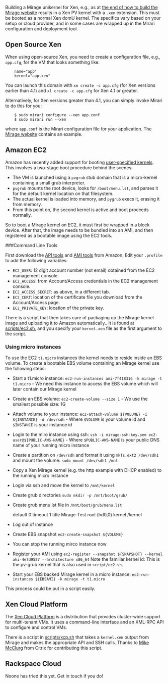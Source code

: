 Building a Mirage unikernel for Xen, e.g., as at [the end of how to build the Mirage website](/wiki/mirage-www) results in a Xen PV kernel with a `.xen` extension. This must be booted as a normal Xen domU kernel. The specifics vary based on your setup or cloud provider, and in some cases are wrapped up in the Mirari configuration and deployment tool.

## Open Source Xen

When using open-source Xen, you need to create a configuration file, e.g., `app.cfg`, for the VM that looks something like:

```
    name="app"
    kernel="app.xen"
```

You can launch this domain with `xm create -c app.cfg` (for Xen versions earlier than 4.1) and `xl create -c app.cfg` for Xen 4.1 or greater.

Alternatively, for Xen versions greater than 4.1, you can simply invoke Mirari to do this for you:

```
    $ sudo mirari configure --xen app.conf
    $ sudo mirari run --xen
```

where `app.conf` is the Mirari configuration file for your application. The [Mirage website](/wiki/mirage-www) contains an example.

## Amazon EC2

Amazon has recently added support for booting [user-specified kernels](http://ec2-downloads.s3.amazonaws.com/user_specified_kernels.pdf). This involves a two-stage boot procedure behind the scenes:

* The VM is launched using a `pvgrub` stub domain that is a micro-kernel containing a small grub interpreter.
* `pvgrub` mounts the root device, looks for `/boot/menu.lst`, and parses it for the default kernel location on that filesystem.
* The actual kernel is loaded into memory, and `pygrub` execs it, erasing it from memory.
* From this point on, the second kernel is active and boot proceeds normally.

So to boot a Mirage kernel on EC2, it must first be wrapped in a block device. After that, the image needs to be bundled into an AMI, and then registered as a bootable image using the EC2 tools.

###Command Line Tools

First download the [API tools](http://aws.amazon.com/developertools/351) and [AMI tools](http://s3.amazonaws.com/ec2-downloads/ec2-ami-tools.zip) from Amazon.
Edit your `.profile` to add the following variables:

* `EC2_USER`: 12 digit account number (not email) obtained from the EC2 management console.
* `EC2_ACCESS`: from Account/Access credentials in the EC2 management console.
* `EC2_ACCESS_SECRET`: as above, in a different tab.
* `EC2_CERT`: location of the certificate file you download from the Account/Access page.
* `EC2_PRIVATE_KEY`: location of the private key.

There is a script that then takes care of packaging up the Mirage kernel image and uploading it to Amazon automatically..
It is found at [scripts/ec2.sh](https://raw.github.com/samoht/mirari/master/scripts/ec2.sh), and you specify your `kernel.xen` file as the first argument to the script.

### Using micro instances

To use the EC2 `t1.micro` instances the kernel needs to reside inside an EBS volume. To create a bootable EBS volume containing an Mirage kernel use the following steps:

* Start a t1.micro instance: `ec2-run-instances ami-7f418316 -k mirage -t t1.micro` - We need this instance to access the EBS volume which will later contain our Mirage kernel
* Create an EBS volume: `ec2-create-volume --size 1` - We use the smallest possible size: 1G
* Attach volume to your instance: `ec2-attach-volume ${VOLUME} -i ${INSTANCE} -d /dev/sdh` - Where `$VOLUME` is your volume id and `$INSTANCE` is your instance id
* Login to the miro instance using ssh: `ssh -i mirage-ssh-key.pem ec2-user@${PUBLIC-AWS-NAME}` - Where `$PUBLIC-AWS-NAME` is your public DNS name of your running micro instance
* Create a partition on `/dev/sdh` and format it using `mkfs.ext2 /dev/sdh1` and mount the volume: `sudo mount /dev/sdh1 /mnt`
* Copy a Xen Mirage kernel (e.g. the http example with DHCP enabled) to the running micro instance
* Login via ssh and move the kernel to `/mnt/kernel`
* Create grub directories `sudo mkdir -p /mnt/boot/grub/`
* Create grub menu.lst file in `/mnt/boot/grub/menu.lst`

    default 0
    timeout 1
    title Mirage-Test
         root (hd0,0)
         kernel /kernel 

* Log out of instance
* Create EBS snapshot `ec2-create-snapshot ${VOLUME}`
* You can stop the running mirco instance now
* Register your AMI using `ec2-register --snapshot ${SNAPSHOT} --kernel aki-4e7d9527 --architecture x86_64` Note the familiar kernel id: This is the pv-grub kernel that is also used in `script/ec2.sh`.
* Start your EBS backed Mirage kernel in a micro instance: `ec2-run-instances ${EBSAMI} -k mirage -t t1.micro`

This process could be put in a script easily. 

## Xen Cloud Platform

The [Xen Cloud Platform](http://www.xen.org/products/cloudxen.html) is a distribution that provides cluster-wide support for multi-tenant VMs. It uses a command-line interface and an XML-RPC API to configure and control VMs.

There is a script in [scripts/xcp.sh](https://github.com/avsm/mirage/tree/master/scripts/xcp.sh) that takes a `kernel.xen` output from Mirage and makes the appropriate API and SSH calls. Thanks to [Mike McClurg](https://twitter.com/mcclurmc) from Citrix for contributing this script.

## Rackspace Cloud

Noone has tried this yet. Get in touch if you do!
